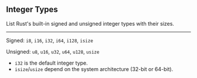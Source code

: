 ## Integer Types

List Rust's built-in signed and unsigned integer types with their sizes.

---

Signed: `i8`, `i16`, `i32`, `i64`, `i128`, `isize`

Unsigned: `u8`, `u16`, `u32`, `u64`, `u128`, `usize`

* `i32` is the default integer type.
* `isize`/`usize` depend on the system architecture (32-bit or 64-bit).

